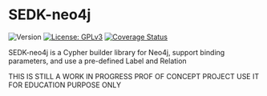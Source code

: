 # SEDK-neo4j
![Version](https://img.shields.io/badge/version-0.0.2-blue.svg)
[![License: GPLv3](https://img.shields.io/badge/License-ISC-blue.svg)](https://opensource.org/licenses/ISC)
[![Coverage Status](https://codecov.io/gh/amerharb/sedk-neo4j/branch/version/0.0.2/graph/badge.svg)](https://codecov.io/gh/amerharb/sedk-neo4j)

SEDK-neo4j is a Cypher builder library for Neo4j, support binding parameters, and use a pre-defined Label and Relation

THIS IS STILL A WORK IN PROGRESS PROF OF CONCEPT PROJECT
USE IT FOR EDUCATION PURPOSE ONLY
